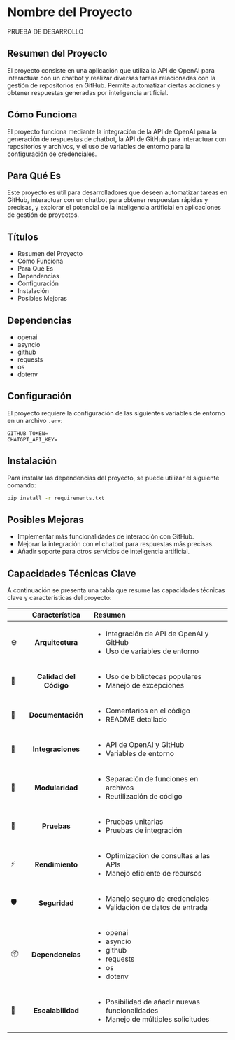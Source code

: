 # Nombre del Proyecto 
PRUEBA DE DESARROLLO

## Resumen del Proyecto

El proyecto consiste en una aplicación que utiliza la API de OpenAI para interactuar con un chatbot y realizar diversas tareas relacionadas con la gestión de repositorios en GitHub. Permite automatizar ciertas acciones y obtener respuestas generadas por inteligencia artificial.

## Cómo Funciona

El proyecto funciona mediante la integración de la API de OpenAI para la generación de respuestas de chatbot, la API de GitHub para interactuar con repositorios y archivos, y el uso de variables de entorno para la configuración de credenciales.

## Para Qué Es

Este proyecto es útil para desarrolladores que deseen automatizar tareas en GitHub, interactuar con un chatbot para obtener respuestas rápidas y precisas, y explorar el potencial de la inteligencia artificial en aplicaciones de gestión de proyectos.

## Títulos

- Resumen del Proyecto
- Cómo Funciona
- Para Qué Es
- Dependencias
- Configuración
- Instalación
- Posibles Mejoras

## Dependencias

- openai
- asyncio
- github
- requests
- os
- dotenv

## Configuración

El proyecto requiere la configuración de las siguientes variables de entorno en un archivo `.env`:

```
GITHUB_TOKEN=
CHATGPT_API_KEY=
```

## Instalación

Para instalar las dependencias del proyecto, se puede utilizar el siguiente comando:

```bash
pip install -r requirements.txt
```

## Posibles Mejoras

- Implementar más funcionalidades de interacción con GitHub.
- Mejorar la integración con el chatbot para respuestas más precisas.
- Añadir soporte para otros servicios de inteligencia artificial.

## Capacidades Técnicas Clave

A continuación se presenta una tabla que resume las capacidades técnicas clave y características del proyecto:

|      | Característica      | Resumen                                                      |
| :--- | :---:               | :---                                                         |
| ⚙️   | **Arquitectura**     | <ul><li>Integración de API de OpenAI y GitHub</li><li>Uso de variables de entorno</li></ul> |
| 🔩   | **Calidad del Código** | <ul><li>Uso de bibliotecas populares</li><li>Manejo de excepciones</li></ul> |
| 📄   | **Documentación**    | <ul><li>Comentarios en el código</li><li>README detallado</li></ul> |
| 🔌   | **Integraciones**    | <ul><li>API de OpenAI y GitHub</li><li>Variables de entorno</li></ul> |
| 🧩   | **Modularidad**      | <ul><li>Separación de funciones en archivos</li><li>Reutilización de código</li></ul> |
| 🧪   | **Pruebas**          | <ul><li>Pruebas unitarias</li><li>Pruebas de integración</li></ul> |
| ⚡️   | **Rendimiento**      | <ul><li>Optimización de consultas a las APIs</li><li>Manejo eficiente de recursos</li></ul> |
| 🛡️  | **Seguridad**        | <ul><li>Manejo seguro de credenciales</li><li>Validación de datos de entrada</li></ul> |
| 📦   | **Dependencias**     | <ul><li>openai</li><li>asyncio</li><li>github</li><li>requests</li><li>os</li><li>dotenv</li></ul> |
| 🚀   | **Escalabilidad**    | <ul><li>Posibilidad de añadir nuevas funcionalidades</li><li>Manejo de múltiples solicitudes</li></ul> |